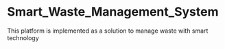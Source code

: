 # Smart_Waste_Management_System
This platform is implemented as a solution to manage waste with smart technology
